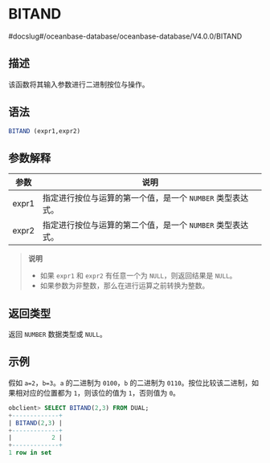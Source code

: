 BITAND 
===========================
#docslug#/oceanbase-database/oceanbase-database/V4.0.0/BITAND


描述 
-----------------------

该函数将其输入参数进行二进制按位与操作。

语法 
-----------------------

```sql
BITAND (expr1,expr2)
```



参数解释 
-------------------------



|  参数   |                 说明                 |
|-------|------------------------------------|
| expr1 | 指定进行按位与运算的第一个值，是一个 `NUMBER` 类型表达式。 |
| expr2 | 指定进行按位与运算的第二个值，是一个 `NUMBER` 类型表达式。 |


>**说明**
>
>* 如果 `expr1` 和 `expr2` 有任意一个为 `NULL`，则返回结果是 `NULL`。
>* 如果参数为非整数，那么在进行运算之前转换为整数。

  




返回类型 
-------------------------

返回 `NUMBER` 数据类型或 `NULL`。

示例 
-----------------------

假如 `a=2`，`b=3`。`a` 的二进制为 `0100`，`b` 的二进制为 `0110`。按位比较该二进制，如果相对应的位置都为 `1`，则该位的值为 `1`，否则值为 `0`。

```sql
obclient> SELECT BITAND(2,3) FROM DUAL;
+-------------+
| BITAND(2,3) |
+-------------+
|           2 |
+-------------+
1 row in set
```


